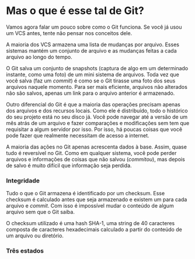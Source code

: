# Mas o que é esse tal de Git?
Vamos agora falar um pouco sobre como o Git funciona. Se você já usou um VCS antes, tente não pensar nos conceitos dele.

A maioria dos VCS armazena uma lista de mudanças por arquivo. Esses sistemas mantém um conjunto de arquivo e as mudanças feitas a cada arquivo ao longo do tempo.

O Git salva um conjunto de snapshots (captura de algo em um determinado instante, como uma foto) de um mini sistema de arquivos. Toda vez que você salva (faz um *commit*) é como se o Git tirasse uma foto dos seus arquivos naquele momento. Para ser mais eficiente, arquivos não alterados não são salvos, apenas um link para o arquivo anterior é armazenado.

Outro diferencial do Git é que a maioria das operações precisam apenas dos arquivos e dos recursos locais. Como ele é distribuído, todo o histórico do seu projeto está no seu disco já. Você pode navegar até a versão de um mês atrás de um arquivo e fazer comparações e modificações sem tem que requisitar a algum servidor por isso. Por isso, há poucas coisas que você pode fazer que realmente necessitam de acesso a internet.

A maioria das ações no Git apenas acrescenta dados à base. Assim, quase tudo é reversível no Git. Como em qualquer sistema, você pode perder arquivos e informações de coisas que não salvou (*commitou*), mas depois de salvo é muito difícil que informação seja perdida.

### Integridade
Tudo o que o Git armazena é identificado por um checksum. Esse checksum é calculado antes que seja armazenado e existem um para cada arquivo e *commit*. Com isso é impossível mudar o conteúdo de algum arquivo sem que o Git saiba.

O checksum utilizado é uma hash SHA-1, uma string de 40 caracteres composta de caracteres hexadecimais calculado a partir do conteúdo de um arquivo ou diretório.

### Três estados